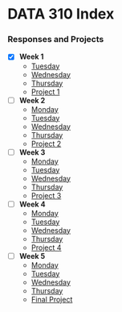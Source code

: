 # DATA 310 Index
### Responses and Projects
* [x] __Week 1__
  + [Tuesday](tuesday1.md)
  + [Wednesday](wednesday1.md)
  + [Thursday](https://eanelson01.github.io/DATA310/images/thurs1.html)
  + [Project 1](project1.md)
* [ ] __Week 2__
  + [Monday](monday2.md)
  + [Tuesday]()
  + [Wednesday]()
  + [Thursday]()
  + [Project 2]()
* [ ] __Week 3__
  + [Monday]()
  + [Tuesday]()
  + [Wednesday]()
  + [Thursday]()
  + [Project 3]()
* [ ] __Week 4__
  + [Monday]()
  + [Tuesday]()
  + [Wednesday]()
  + [Thursday]()
  + [Project 4]()
* [ ] __Week 5__
  + [Monday]()
  + [Tuesday]()
  + [Wednesday]()
  + [Thursday]()
  + [Final Project]()

